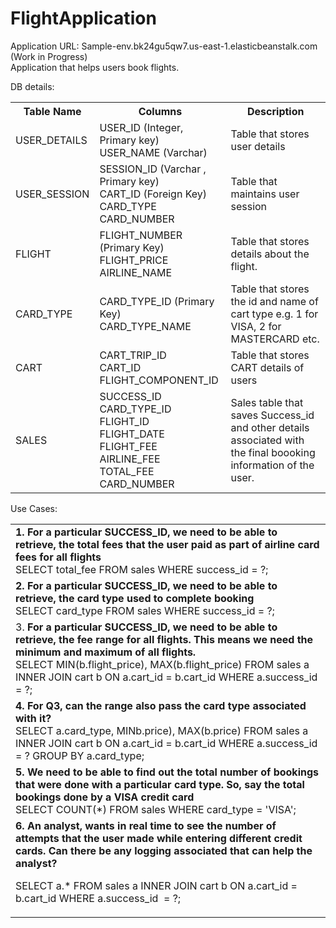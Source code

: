 # FlightApplication

Application URL: Sample-env.bk24gu5qw7.us-east-1.elasticbeanstalk.com (Work in Progress)<br> 
Application that helps users book flights.

DB details:

 <table style="width:100%">
  <tr>
    <th>Table Name</th>
    <th>Columns</th> 
    <th>Description</th>
  </tr>
  <tr>
    <td>USER_DETAILS</td>
    <td>USER_ID (Integer, Primary key) <br> USER_NAME (Varchar)</td> 
    <td>Table that stores user details</td>
  </tr>
  <tr>
    <td>USER_SESSION</td>
    <td>SESSION_ID (Varchar , Primary key) <br> CART_ID (Foreign Key) <br> CARD_TYPE
 <br> CARD_NUMBER

 </td> 
    <td>Table that maintains user session</td>
  </tr>
  <tr>
    <td>FLIGHT</td>
    <td>FLIGHT_NUMBER (Primary Key) <br> FLIGHT_PRICE <br> AIRLINE_NAME <br>

 </td> 
    <td>Table that stores details about the  flight. </td>
  </tr>
<tr>
    <td>CARD_TYPE</td>
    <td>CARD_TYPE_ID (Primary Key) <br> CARD_TYPE_NAME </td> 
    <td>Table that stores the  id and name of cart type e.g. 1 for VISA, 2 for MASTERCARD etc.</td>
  </tr>
<tr>
    <td>CART</td>
    <td>CART_TRIP_ID <br> CART_ID <br> FLIGHT_COMPONENT_ID </td> 
    <td>Table that stores CART details of users </td>
  </tr>
<tr>
    <td>SALES</td>
    <td>SUCCESS_ID <br>
CARD_TYPE_ID <br>
FLIGHT_ID <br>
FLIGHT_DATE <br>
FLIGHT_FEE <br>
AIRLINE_FEE <br>
TOTAL_FEE <br>
CARD_NUMBER
</td> 
    <td>Sales table that saves Success_id and other details associated with the final boooking information of the user. </td>
  </tr>
</table>



 Use Cases:
<table style="width:100%">
<tr>
<td>
<b> 1. For a particular SUCCESS_ID, we need to be able to retrieve, the total fees that the user paid as part of airline card fees for all flights </b> <br>  
SELECT total_fee FROM sales WHERE success_id = ?;
</td>
</tr>
<tr>
<td>
<b> 2.  For a particular SUCCESS_ID, we need to be able to retrieve, the card type used to complete booking </b> <br> 
SELECT card_type FROM sales WHERE success_id  = ?;
</td>
</tr>
<tr>
<td>
3.
  <b> For a particular SUCCESS_ID, we need to be able to retrieve, the fee range for all flights. This means we need the minimum and maximum of all flights. </b>  <br> 
  SELECT MIN(b.flight_price), MAX(b.flight_price) FROM sales  a  INNER JOIN  cart  b ON  a.cart_id  = b.cart_id  WHERE  a.success_id  = ?;
</td>
</tr>
<tr>
<td>
<b> 4. For Q3, can the range also pass the card type associated with it? </b> <br>
SELECT a.card_type, MINb.price),  MAX(b.price)  FROM sales  a  INNER JOIN cart b ON a.cart_id = b.cart_id  WHERE  a.success_id  =  ? GROUP  BY a.card_type;
</td>
</tr>
<tr>
<td>
<b> 5. We need to be able to find out the total number of bookings that were done with a particular card type. So, say the total bookings done by a VISA credit card </b> <br> 
SELECT COUNT(*) FROM sales WHERE card_type = 'VISA';
</td>
</tr>
<tr>
<td>
<b>6. An analyst,
  wants in real time to see the number of attempts that the user made while
  entering different credit cards. Can there be any logging associated that can
  help the analyst? </b> <br>

  SELECT
  a.* FROM sales a INNER
  JOIN
  cart b ON a.cart_id = b.cart_id WHERE a.success_id  = ?;
</td>
</tr>
</table>
